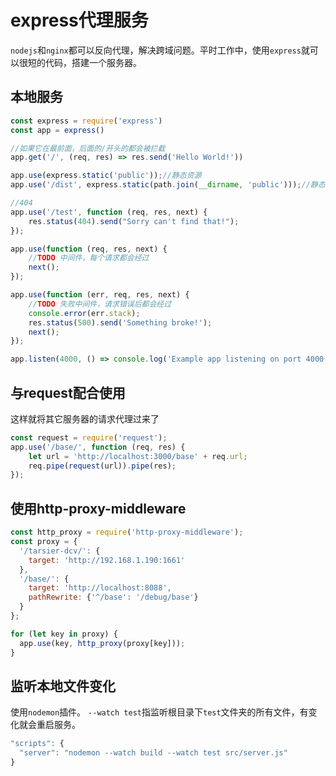 # express代理服务
`nodejs`和`nginx`都可以反向代理，解决跨域问题。平时工作中，使用`express`就可以很短的代码，搭建一个服务器。

## 本地服务

``` js
const express = require('express')
const app = express()

//如果它在最前面，后面的/开头的都会被拦截
app.get('/', (req, res) => res.send('Hello World!'))

app.use(express.static('public'));//静态资源
app.use('/dist', express.static(path.join(__dirname, 'public')));//静态资源

//404
app.use('/test', function (req, res, next) {
    res.status(404).send("Sorry can't find that!");
});

app.use(function (req, res, next) {
    //TODO 中间件，每个请求都会经过
    next();
});

app.use(function (err, req, res, next) {
    //TODO 失败中间件，请求错误后都会经过
    console.error(err.stack);
    res.status(500).send('Something broke!');
    next();
});

app.listen(4000, () => console.log('Example app listening on port 4000!'))
```

## 与request配合使用
这样就将其它服务器的请求代理过来了
``` js
const request = require('request');
app.use('/base/', function (req, res) {
    let url = 'http://localhost:3000/base' + req.url;
    req.pipe(request(url)).pipe(res);
});
```

## 使用http-proxy-middleware
``` js
const http_proxy = require('http-proxy-middleware');
const proxy = {
  '/tarsier-dcv/': {
    target: 'http://192.168.1.190:1661'
  },
  '/base/': {
    target: 'http://localhost:8088',
    pathRewrite: {'^/base': '/debug/base'}
  }
};

for (let key in proxy) {
  app.use(key, http_proxy(proxy[key]));
}
```

## 监听本地文件变化
使用`nodemon`插件。
`--watch test`指监听根目录下`test`文件夹的所有文件，有变化就会重启服务。
``` js
"scripts": {
  "server": "nodemon --watch build --watch test src/server.js"
}
```

